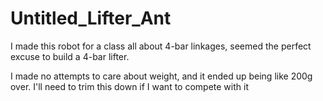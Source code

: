 # Untitled_Lifter_Ant

I made this robot for a class all about 4-bar linkages, seemed the perfect excuse to build a 4-bar lifter.

I made no attempts to care about weight, and it ended up being like 200g over. I'll need to trim this down if I want to compete with it
